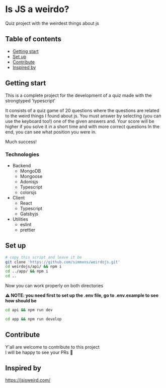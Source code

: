 # Is JS a weirdo?
Quiz project with the weirdest things about js

## Table of contents
* [Getting start](#getting-start)
* [Set up](#set-up)
* [Contribute](#contribute)
* [Inspired by](#inspired-by)

## Getting start
This is a complete project for the development of a quiz made with the strongtyped 'typescript'

It consists of a quiz game of 20 questions where the questions are related to the weird things I found about js. You must answer by selecting (you can use the keyboard too!) one of the given answers and. Your score will be higher if you solve it in a short time and with more correct questions In the end, you can see what position you were in.

Much success!

### Technologies
* Backend
  * MongoDB
  * Mongoose
  * Adonisjs
  * Typescript
  * colorsjs
* Client
  * React
  * Typescript
  * Gatsbyjs
* Utilities
  * eslint
  * prettier 

## Set up
```bash
# copy this script and leave it be
git clone 'https://github.com/simmxns/weirdojs.git'
cd weirdojs/api/ && npm i
cd ../app/ && npm i
cd ..
```
Now you can work properly on both directories

**⚠️ NOTE: you need first to set up the .env file, go to .env.example to see how should be**
```bash
cd api && npm run dev
```
```bash
cd app && npm run develop
```

## Contribute
Y'all are welcome to contribute to this project <br>
I will be happy to see your PRs 🤠

## Inspired by
https://jsisweird.com/
